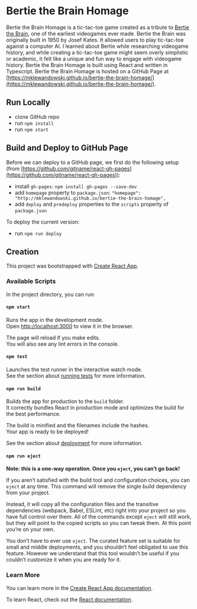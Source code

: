 # Bertie the Brain Homage
Bertie the Brain Homage is a tic-tac-toe game created as a tribute to [Bertie the Brain](https://en.wikipedia.org/wiki/Bertie_the_Brain), one of the earliest videogames ever made. Bertie the Brain was originally built in 1950 by Josef Kates. It allowed users to play tic-tac-toe against a computer AI. I learned about Bertie while researching videogame history, and while creating a tic-tac-toe game might seem overly simplistic or academic, it felt like a unique and fun way to engage with videogame history. Bertie the Brain Homage is built using React and written in Typescript. Bertie the Brain Homage is hosted on a GitHub Page at [https://mklewandowski.github.io/bertie-the-brain-homage/](https://mklewandowski.github.io/bertie-the-brain-homage/).

## Run Locally
- clone GitHub repo
- run `npm install`
- run `npm start`

## Build and Deploy to GitHub Page
Before we can deploy to a GitHub page, we first do the following setup (from [https://github.com/gitname/react-gh-pages](https://github.com/gitname/react-gh-pages)):
- install `gh-pages`: `npm install gh-pages --save-dev`
- add `homepage` property to `package.json`: `"homepage": "http://mklewandowski.github.io/bertie-the-brain-homage",`
- add `deploy` and `predeploy` properties to the `scripts` property of `package.json`

To deploy the current version:
- run `npm run deploy`

## Creation

This project was bootstrapped with [Create React App](https://github.com/facebook/create-react-app).

### Available Scripts

In the project directory, you can run:

#### `npm start`

Runs the app in the development mode.\
Open [http://localhost:3000](http://localhost:3000) to view it in the browser.

The page will reload if you make edits.\
You will also see any lint errors in the console.

#### `npm test`

Launches the test runner in the interactive watch mode.\
See the section about [running tests](https://facebook.github.io/create-react-app/docs/running-tests) for more information.

#### `npm run build`

Builds the app for production to the `build` folder.\
It correctly bundles React in production mode and optimizes the build for the best performance.

The build is minified and the filenames include the hashes.\
Your app is ready to be deployed!

See the section about [deployment](https://facebook.github.io/create-react-app/docs/deployment) for more information.

#### `npm run eject`

**Note: this is a one-way operation. Once you `eject`, you can’t go back!**

If you aren’t satisfied with the build tool and configuration choices, you can `eject` at any time. This command will remove the single build dependency from your project.

Instead, it will copy all the configuration files and the transitive dependencies (webpack, Babel, ESLint, etc) right into your project so you have full control over them. All of the commands except `eject` will still work, but they will point to the copied scripts so you can tweak them. At this point you’re on your own.

You don’t have to ever use `eject`. The curated feature set is suitable for small and middle deployments, and you shouldn’t feel obligated to use this feature. However we understand that this tool wouldn’t be useful if you couldn’t customize it when you are ready for it.

### Learn More

You can learn more in the [Create React App documentation](https://facebook.github.io/create-react-app/docs/getting-started).

To learn React, check out the [React documentation](https://reactjs.org/).
